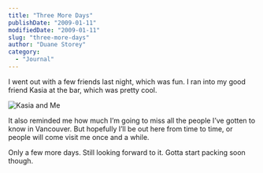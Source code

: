 ```yaml
---
title: "Three More Days"
publishDate: "2009-01-11"
modifiedDate: "2009-01-11"
slug: "three-more-days"
author: "Duane Storey"
category:
  - "Journal"
---
```


I went out with a few friends last night, which was fun. I ran into my good friend Kasia at the bar, which was pretty cool.

![Kasia and Me](http://farm4.static.flickr.com/3353/3187521350_d6d5d4685f.jpg)

It also reminded me how much I’m going to miss all the people I’ve gotten to know in Vancouver. But hopefully I’ll be out here from time to time, or people will come visit me once and a while.

Only a few more days. Still looking forward to it. Gotta start packing soon though.
